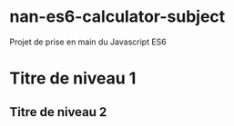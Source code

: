 # nan-es6-calculator-subject
Projet de prise en main du Javascript ES6

Titre de niveau 1
=================

Titre de niveau 2
-----------------
